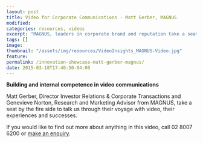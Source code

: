 ```yaml
---
layout: post
title: Video for Corporate Communications - Matt Gerber, MAGNUS
modified:
categories: resources, videos
excerpt: "MAGNUS, leaders in corporate brand and reputation take a seat by the fire and talk us through their experiences with video, lets see what we can learn"
tags: []
image:
thumbnail: "/assets/img/resources/VideoInsights_MAGNUS-Video.jpg"
feature:
permalink: /innovation-showcase-matt-gerber-magnus/
date: 2015-03-18T17:40:50-04:00
---
```


<div class="t-center video-containers mt-5 mb-5">
	<script src="https://publish.viostream.com/embed/ctoaztbrkhweg"></script>
</div>

<strong>Building and internal competence in video communications</strong>

Matt Gerber, Director Investor Relations &amp; Corporate Transactions and Genevieve Norton, Research and Marketing Advisor from MAGNUS, take a seat by the fire side to talk us through their voyage with video, their experiences and successes.

If you would like to find out more about anything in this video, call 02 8007 6200 or <a class="bodyLink" title="General Enquiry" href="/general-enquiry/">make an enquiry</a>.
